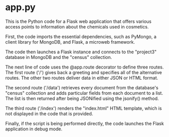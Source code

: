 
# app.py

This is the Python code for a Flask web application that offers various access points to information about the chemicals used in cosmetics.

First, the code imports the essential dependencies, such as PyMongo, a client library for MongoDB, and Flask, a microweb framework.

The code then launches a Flask instance and connects to the "project3" database in MongoDB and the "census" collection.

The next line of code uses the @app.route decorator to define three routes. The first route ('/') gives back a greeting and specifies all of the alternative routes. The other two routes deliver data in either JSON or HTML format.

The second route ('/data') retrieves every document from the database's "census" collection and adds particular fields from each document to a list. The list is then returned after being JSONified using the jsonify() method.

The third route ('/index') renders the "index.html" HTML template, which is not displayed in the code that is provided.

Finally, if the script is being performed directly, the code launches the Flask application in debug mode.




